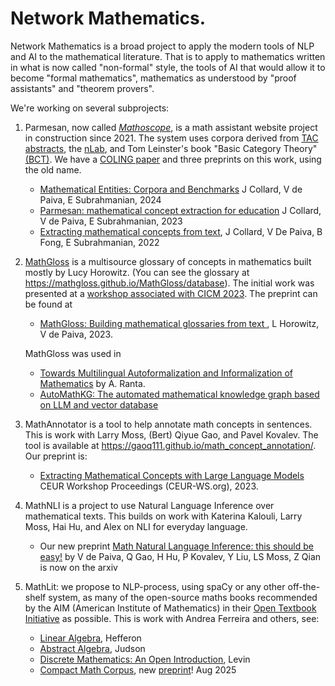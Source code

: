 # Network Mathematics.

Network Mathematics is a broad project to apply the modern tools of NLP and AI to the mathematical literature. That is to apply to mathematics written in what is now called "non-formal"  style, the tools of AI that would allow it to become "formal mathematics", mathematics as understood by "proof assistants" and "theorem provers".

We're working on several subprojects: 

1. Parmesan, now called *[Mathoscope](http://www.jacobcollard.com/mathoscope/)*,  is a math assistant website project in construction since 2021. 
   The system uses corpora derived from [TAC abstracts](https://github.com/ToposInstitute/tac-corpus), the [nLab](https://github.com/ToposInstitute/nlab-corpus), and Tom Leinster's book "Basic Category Theory" [(BCT)](https://github.com/ToposInstitute/CT-corpus). We have a [COLING paper]() and three preprints on this work, using the old name.
   * [Mathematical Entities: Corpora and Benchmarks](https://arxiv.org/pdf/2406.11577) J Collard, V de Paiva, E Subrahmanian, 2024
   * [Parmesan: mathematical concept extraction for education](https://arxiv.org/pdf/2307.06699) J Collard, V de Paiva, E Subrahmanian, 2023
   * [Extracting mathematical concepts from text](https://arxiv.org/pdf/2208.13830), J Collard, V De Paiva, B Fong, E Subrahmanian, 2022
   
3. [MathGloss](https://mathgloss.github.io/MathGloss/) is a multisource glossary of concepts in mathematics built mostly by Lucy Horowitz. (You can see the glossary at  https://mathgloss.github.io/MathGloss/database).
   The initial work was presented at a [workshop associated with  CICM 2023](https://europroofnet.github.io/cambridge-2023/#horowitz). The preprint can be found at
   * [MathGloss: Building mathematical glossaries from text ](https://arxiv.org/abs/2311.12649), L Horowitz, V de Paiva, 2023.
  
   MathGloss was used in
   * [Towards Multilingual Autoformalization and Informalization of Mathematics](https://sltc2024.github.io/abstracts/ranta.pdf) by A. Ranta.
   * [AutoMathKG: The automated mathematical knowledge graph based on LLM and vector database](https://arxiv.org/abs/2505.13406)

5. MathAnnotator is a tool to help annotate math concepts in sentences. This is work with Larry Moss, (Bert) Qiyue Gao, and Pavel Kovalev.
   The tool is available at https://gaoq111.github.io/math_concept_annotation/.
   Our preprint is:
   * [Extracting Mathematical Concepts with Large Language Models](https://arxiv.org/pdf/2309.00642) CEUR Workshop Proceedings (CEUR-WS.org), 2023.
     
7. MathNLI is a project to use Natural Language Inference over mathematical texts. This builds on work with Katerina Kalouli, Larry Moss, Hai Hu, and Alex on NLI for everyday language.
   * Our new preprint [Math Natural Language Inference: this should be easy!](https://arxiv.org/pdf/2507.23063) by V de Paiva, Q Gao, H Hu, P Kovalev, Y Liu, LS Moss, Z Qian is now on the arxiv
   
8. MathLit: we propose to NLP-process, using spaCy or any other off-the-shelf system, as many of the open-source maths books recommended by the AIM (American Institute of Mathematics)  in their [Open Textbook Initiative](https://textbooks.aimath.org/) as possible. This is work with Andrea Ferreira and others, see:
   *  [Linear Algebra](https://github.com/andreago9/MathCorpus-LAHefferonPDF),  Hefferon
   *  [Abstract Algebra](https://github.com/andreago9/MathCorpus-AATA), Judson
   *  [Discrete Mathematics: An Open Introduction](https://github.com/vcvpaiva/DMLevin), Levin
   *  [Compact Math Corpus](https://github.com/andreafer-uni/Compact-Math-Corpus), new [preprint](https://naloma.github.io/2025/papers/paper-5.pdf)! Aug 2025
